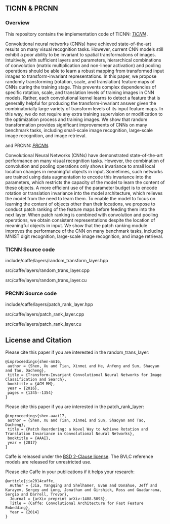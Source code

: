 ## TICNN & PRCNN

### Overview
This repository contains the implementation code of TICNN: [*TICNN*](http://staff.ustc.edu.cn/~xinmei/publications_pdf/2016/Transform-Invariant%20Convolutional%20Neural%20Networks%20for%20Image%20Classification%20and%20Search.pdf) .

Convolutional neural networks (CNNs) have achieved state-of-the-art results on many visual recognition tasks. However, current CNN models still exhibit a poor ability to be invariant to spatial transformations of images. Intuitively, with sufficient layers and parameters, hierarchical combinations of convolution (matrix multiplication and non-linear activation) and pooling operations should be able to learn a robust mapping from transformed input images to transform-invariant representations. In this paper, we propose randomly transforming (rotation, scale, and translation) feature maps of CNNs during the training stage. This prevents complex dependencies of specific rotation, scale, and translation levels of training images in CNN models. Rather, each convolutional kernel learns to detect a feature that is generally helpful for producing the transform-invariant answer given the combinatorially large variety of transform levels of its input feature maps. In this way, we do not require any extra training supervision or modification to the optimization process and training images. We show that random transformation provides significant improvements of CNNs on many benchmark tasks, including small-scale image recognition, large-scale image recognition, and image retrieval.

and PRCNN: [*PRCNN*](https://aaai.org/ocs/index.php/AAAI/AAAI17/paper/view/14674/14441).

Convolutional Neural Networks (CNNs) have demonstrated state-of-the-art performance on many visual recognition tasks. However, the combination of convolution and pooling operations only shows invariance to small local location changes in meaningful objects in input. Sometimes, such networks are trained using data augmentation to encode this invariance into the parameters, which restricts the capacity of the model to learn the content of these objects. A more efficient use of the parameter budget is to encode rotation or translation invariance into the model architecture, which relieves the model from the need to learn them. To enable the model to focus on learning the content of objects other than their locations, we propose to conduct patch ranking of the feature maps before feeding them into the next layer. When patch ranking is combined with convolution and pooling operations, we obtain consistent representations despite the location of meaningful objects in input. We show that the patch ranking module improves the performance of the CNN on many benchmark tasks, including MNIST digit recognition, large-scale image recognition, and image retrieval.

### TICNN Source code
include/caffe/layers/random_transform_layer.hpp

src/caffe/layers/random_trans_layer.cpp

src/caffe/layers/random_trans_layer.cu

### PRCNN Source code
include/caffe/layers/patch_rank_layer.hpp

src/caffe/layers/patch_rank_layer.cpp

src/caffe/layers/patch_rank_layer.cu


## License and Citation

Please cite this paper if you are interested in the random_trans_layer:

    @inproceedings{shen-mm16,
     author = {Shen, Xu and Tian, Xinmei and He, Anfeng and Sun, Shaoyan and Tao, Dacheng},
     title = {Transform-Invariant Convolutional Neural Networks for Image Classification and Search},
     booktitle = {ACM MM},
     year = {2016},
     pages = {1345--1354}
    } 
    
Please cite this paper if you are interested in the patch_rank_layer:

    @inproceedings{shen-aaai17,
     author = {Shen, Xu and Tian, Xinmei and Sun, Shaoyan and Tao, Dacheng},
     title = {Patch Reordering: a Novel Way to Achieve Rotation and Translation Invariance in Convolutional Neural Networks},
     booktitle = {AAAI},
     year = {2017}
    } 


Caffe is released under the [BSD 2-Clause license](https://github.com/BVLC/caffe/blob/master/LICENSE).
The BVLC reference models are released for unrestricted use.

Please cite Caffe in your publications if it helps your research:

    @article{jia2014caffe,
      Author = {Jia, Yangqing and Shelhamer, Evan and Donahue, Jeff and Karayev, Sergey and Long, Jonathan and Girshick, Ross and Guadarrama, Sergio and Darrell, Trevor},
      Journal = {arXiv preprint arXiv:1408.5093},
      Title = {Caffe: Convolutional Architecture for Fast Feature Embedding},
      Year = {2014}
    }
